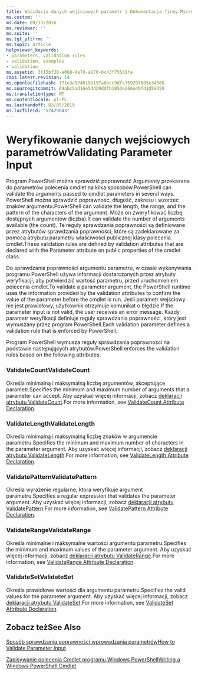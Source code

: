 ```yaml
---
title: Walidacja danych wejściowych parametr | Dokumentacja firmy Microsoft
ms.custom: ''
ms.date: 09/13/2016
ms.reviewer: ''
ms.suite: ''
ms.tgt_pltfrm: ''
ms.topic: article
helpviewer_keywords:
- parameters, validation rules
- validation, examples
- validation
ms.assetid: 3f15bf20-a068-4a7d-a170-bc43f755d1fe
caps.latest.revision: 14
ms.openlocfilehash: 171e3e974619e197a0bcc9dfc759297005e34568
ms.sourcegitcommit: 69abc5ad16e5dd29ddfb1853e266a4bfd1d59d59
ms.translationtype: MT
ms.contentlocale: pl-PL
ms.lasthandoff: 03/05/2019
ms.locfileid: "57429843"
---
```

# <a name="validating-parameter-input"></a><span data-ttu-id="0e4c8-102">Weryfikowanie danych wejściowych parametrów</span><span class="sxs-lookup"><span data-stu-id="0e4c8-102">Validating Parameter Input</span></span>

<span data-ttu-id="0e4c8-103">Program PowerShell można sprawdzić poprawność Argumenty przekazane do parametrów polecenia cmdlet na kilka sposobów.</span><span class="sxs-lookup"><span data-stu-id="0e4c8-103">PowerShell can validate the arguments passed to cmdlet parameters in several ways.</span></span>
<span data-ttu-id="0e4c8-104">PowerShell można sprawdzić poprawność, długość, zakresu i wzorzec znaków argumentu.</span><span class="sxs-lookup"><span data-stu-id="0e4c8-104">PowerShell can validate the length, the range, and the pattern of the characters of the argument.</span></span>
<span data-ttu-id="0e4c8-105">Może on zweryfikować liczbę dostępnych argumentów (liczba).</span><span class="sxs-lookup"><span data-stu-id="0e4c8-105">It can validate the number of arguments available (the count).</span></span>
<span data-ttu-id="0e4c8-106">Te reguły sprawdzania poprawności są definiowane przez atrybutów sprawdzania poprawności, które są zadeklarowane za pomocą atrybutu parametru właściwości publicznej klasy polecenia cmdlet.</span><span class="sxs-lookup"><span data-stu-id="0e4c8-106">These validation rules are defined by validation attributes that are declared with the Parameter attribute on public properties of the cmdlet class.</span></span>

<span data-ttu-id="0e4c8-107">Do sprawdzania poprawności argumentu parametru, w czasie wykonywania programu PowerShell używa informacji dostarczonych przez atrybuty weryfikacji, aby potwierdzić wartość parametru, przed uruchomieniem polecenia cmdlet.</span><span class="sxs-lookup"><span data-stu-id="0e4c8-107">To validate a parameter argument, the PowerShell runtime uses the information provided by the validation attributes to confirm the value of the parameter before the cmdlet is run.</span></span>
<span data-ttu-id="0e4c8-108">Jeśli parametr wejściowy nie jest prawidłowy, użytkownik otrzymuje komunikat o błędzie.</span><span class="sxs-lookup"><span data-stu-id="0e4c8-108">If the parameter input is not valid, the user receives an error message.</span></span>
<span data-ttu-id="0e4c8-109">Każdy parametr weryfikacji definiuje reguły sprawdzania poprawności, który jest wymuszany przez program PowerShell.</span><span class="sxs-lookup"><span data-stu-id="0e4c8-109">Each validation parameter defines a validation rule that is enforced by PowerShell.</span></span>

<span data-ttu-id="0e4c8-110">Program PowerShell wymusza reguły sprawdzania poprawności na podstawie następujących atrybutów.</span><span class="sxs-lookup"><span data-stu-id="0e4c8-110">PowerShell enforces the validation rules based on the following attributes.</span></span>

### <a name="validatecount"></a><span data-ttu-id="0e4c8-111">ValidateCount</span><span class="sxs-lookup"><span data-stu-id="0e4c8-111">ValidateCount</span></span>

<span data-ttu-id="0e4c8-112">Określa minimalną i maksymalną liczbę argumentów, akceptujące parametr.</span><span class="sxs-lookup"><span data-stu-id="0e4c8-112">Specifies the minimum and maximum number of arguments that a parameter can accept.</span></span>
<span data-ttu-id="0e4c8-113">Aby uzyskać więcej informacji, zobacz [deklaracji atrybutu ValidateCount](./validatecount-attribute-declaration.md).</span><span class="sxs-lookup"><span data-stu-id="0e4c8-113">For more information, see [ValidateCount Attribute Declaration](./validatecount-attribute-declaration.md).</span></span>

### <a name="validatelength"></a><span data-ttu-id="0e4c8-114">ValidateLength</span><span class="sxs-lookup"><span data-stu-id="0e4c8-114">ValidateLength</span></span>

<span data-ttu-id="0e4c8-115">Określa minimalną i maksymalną liczbę znaków w argumencie parametru.</span><span class="sxs-lookup"><span data-stu-id="0e4c8-115">Specifies the minimum and maximum number of characters in the parameter argument.</span></span>
<span data-ttu-id="0e4c8-116">Aby uzyskać więcej informacji, zobacz [deklaracji atrybutu ValidateLength](./validatelength-attribute-declaration.md).</span><span class="sxs-lookup"><span data-stu-id="0e4c8-116">For more information, see [ValidateLength Attribute Declaration](./validatelength-attribute-declaration.md).</span></span>

### <a name="validatepattern"></a><span data-ttu-id="0e4c8-117">ValidatePattern</span><span class="sxs-lookup"><span data-stu-id="0e4c8-117">ValidatePattern</span></span>

<span data-ttu-id="0e4c8-118">Określa wyrażenie regularne, która weryfikuje argument parametru.</span><span class="sxs-lookup"><span data-stu-id="0e4c8-118">Specifies a regular expression that validates the parameter argument.</span></span>
<span data-ttu-id="0e4c8-119">Aby uzyskać więcej informacji, zobacz [deklaracji atrybutu ValidatePattern](./validatepattern-attribute-declaration.md).</span><span class="sxs-lookup"><span data-stu-id="0e4c8-119">For more information, see [ValidatePattern Attribute Declaration](./validatepattern-attribute-declaration.md).</span></span>

### <a name="validaterange"></a><span data-ttu-id="0e4c8-120">ValidateRange</span><span class="sxs-lookup"><span data-stu-id="0e4c8-120">ValidateRange</span></span>

<span data-ttu-id="0e4c8-121">Określa minimalne i maksymalne wartości argumentu parametru.</span><span class="sxs-lookup"><span data-stu-id="0e4c8-121">Specifies the minimum and maximum values of the parameter argument.</span></span>
<span data-ttu-id="0e4c8-122">Aby uzyskać więcej informacji, zobacz [deklaracji atrybutu ValidateRange](./validaterange-attribute-declaration.md).</span><span class="sxs-lookup"><span data-stu-id="0e4c8-122">For more information, see [ValidateRange Attribute Declaration](./validaterange-attribute-declaration.md).</span></span>

### <a name="validateset"></a><span data-ttu-id="0e4c8-123">ValidateSet</span><span class="sxs-lookup"><span data-stu-id="0e4c8-123">ValidateSet</span></span>

<span data-ttu-id="0e4c8-124">Określa prawidłowe wartości dla argumentu parametru.</span><span class="sxs-lookup"><span data-stu-id="0e4c8-124">Specifies the valid values for the parameter argument.</span></span>
<span data-ttu-id="0e4c8-125">Aby uzyskać więcej informacji, zobacz [deklaracji atrybutu ValidateSet](./validateset-attribute-declaration.md).</span><span class="sxs-lookup"><span data-stu-id="0e4c8-125">For more information, see [ValidateSet Attribute Declaration](./validateset-attribute-declaration.md).</span></span>

## <a name="see-also"></a><span data-ttu-id="0e4c8-126">Zobacz też</span><span class="sxs-lookup"><span data-stu-id="0e4c8-126">See Also</span></span>

[<span data-ttu-id="0e4c8-127">Sposób sprawdzania poprawności wprowadzania parametrów</span><span class="sxs-lookup"><span data-stu-id="0e4c8-127">How to Validate Parameter Input</span></span>](./how-to-validate-parameter-input.md)

[<span data-ttu-id="0e4c8-128">Zapisywanie polecenia Cmdlet programu Windows PowerShell</span><span class="sxs-lookup"><span data-stu-id="0e4c8-128">Writing a Windows PowerShell Cmdlet</span></span>](./writing-a-windows-powershell-cmdlet.md)
